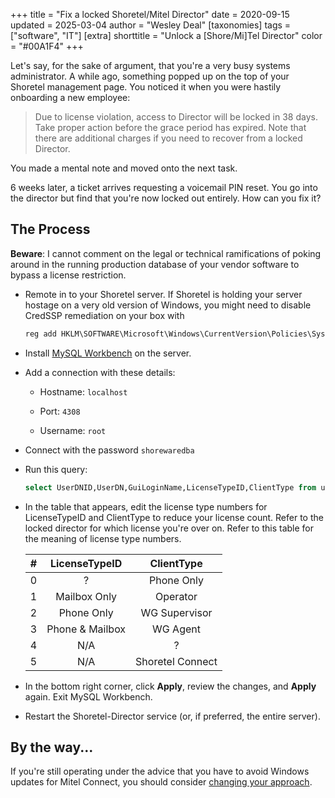 +++
title = "Fix a locked Shoretel/Mitel Director"
date = 2020-09-15
updated = 2025-03-04
author = "Wesley Deal"
[taxonomies]
tags = ["software", "IT"]
[extra]
shorttitle = "Unlock a [Shore/Mi]Tel Director"
color = "#00A1F4"
+++

Let's say, for the sake of argument, that you're a very busy systems administrator. A while ago, something popped up on the top of your Shoretel management page. You noticed it when you were hastily onboarding a new employee:

>Due to license violation, access to Director will be locked in 38 days. Take proper action before the grace period has expired. Note that there are additional charges if you need to recover from a locked Director.

You made a mental note and moved onto the next task.

6 weeks later, a ticket arrives requesting a voicemail PIN reset. You go into the director but find that you're now locked out entirely. How can you fix it?

## The Process

**Beware**: I cannot comment on the legal or technical ramifications of poking around in the running production database of your vendor software to bypass a license restriction.


 - Remote in to your Shoretel server. If Shoretel is holding your server hostage on a very old version of Windows, you might need to disable CredSSP remediation on your box with
    ```cmd
    reg add HKLM\SOFTWARE\Microsoft\Windows\CurrentVersion\Policies\System\CredSSP\Parameters /v AllowEncryptionOracle /t REG_DWORD /d 2
    ```

 - Install [MySQL Workbench](https://dev.mysql.com/downloads/workbench/) on the server.

 - Add a connection with these details:

   - Hostname: `localhost`

   - Port: `4308`

   - Username: `root`

 - Connect with the password `shorewaredba`

 - Run this query:  
   ```sql
   select UserDNID,UserDN,GuiLoginName,LicenseTypeID,ClientType from users order by licensetypeID
   ```

 - In the table that appears, edit the license type  numbers for LicenseTypeID and ClientType to reduce your license count. Refer to the locked director for which license you're over on. Refer to this table for the meaning of license type numbers.

   | # | LicenseTypeID   | ClientType       |
   |:-:|:---------------:|:----------------:|
   | 0 | ?               | Phone Only       |
   | 1 | Mailbox Only    | Operator         |
   | 2 | Phone Only      | WG Supervisor    |
   | 3 | Phone & Mailbox | WG Agent         |
   | 4 | N/A             | ?                |
   | 5 | N/A             | Shoretel Connect |

 - In the bottom right corner, click **Apply**, review the changes, and **Apply** again. Exit MySQL Workbench.

 - Restart the Shoretel-Director service (or, if preferred, the entire server).
 
 ## By the way...
 
 If you're still operating under the advice that you have to avoid Windows updates for Mitel Connect, you should consider [changing your approach](https://www.shoretelforums.com/forum/shoretel-tech/installers/80664-windows-updates).